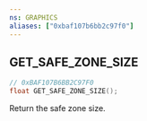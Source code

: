 ```yaml
---
ns: GRAPHICS
aliases: ["0xbaf107b6bb2c97f0"]
---
```

## GET_SAFE_ZONE_SIZE

```c
// 0xBAF107B6BB2C97F0
float GET_SAFE_ZONE_SIZE();
```

Return the safe zone size.

